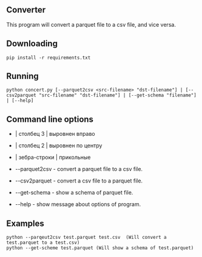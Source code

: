 ## Converter

This program will convert a parquet file to a csv file, and vice versa.

## Downloading

```
pip install -r requirements.txt
```

## Running

```
python concert.py [--parquet2csv <src-filename> "dst-filename"] | [--csv2parquet "src-filename" "dst-filename"] | [--get-schema "filename"] | [--help]
```

## Command line options


-  | столбец 3     | выровнен вправо    
-  | столбец 2     | выровнен по центру 
-  | зебра-строки  | прикольные         

-   --parquet2csv - convert a parquet file to a csv file.
-   --csv2parquet - convert a csv file to a parquet file.
-   --get-schema - show a schema of parquet file.
-   --help - show message about options of program.

## Examples

```
python --parqeut2csv test.parquet test.csv  (Will convert a test.parquet to a test.csv)
python --get-scheme test.parquet (Will show a schema of test.parquet)
```
